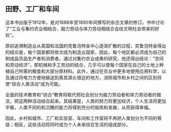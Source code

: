 ## 田野、工厂和车间

这本书出版于1912年，是对1888年至1890年间撰写的杂志文章的修订。书中讨论了“工业与集约农业相结合、脑力劳动与体力劳动相结合会给文明社会带来的好处”。

原初追溯制造业从英国和法国的克鲁泡特金中心逐渐扩散的过程，克鲁泡特金得出的结论是，每个国家都将依次成为制造业国家，因此，每个地区都必须成为自己的制成品货品生产者和消费者。通过对集约农业成果的研究，他还得出结论：“空间和劳动经济”，即机械和手工劳动的结合，几乎可以使每个国家在自己的土地上种植自己所需的粮食和大部分原材料。此外，通过在农业中更多地使用应用科学，以及通过将电力方便地输送到离其源头很远的地方，消除城市和乡村之间的区别将使“综合人类活动”成为可能。

全面的技术教育和“综合”教育将取代把社会划分为脑力劳动者和体力劳动者的做法，把这两种活动结合起来。其结果是，人类的努力将更加经济，个人生活将更加平衡，人类不同的和沉睡的能力将得到充分的锻炼和发展，从而获得幸福。

因此，乡村和城市、工厂和实验室、车间和工作室将不再把人类划分为不同的等级；相反，这些活动将同时成为个人未来综合生活的组成部分。


